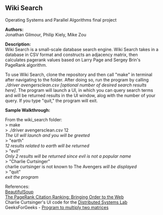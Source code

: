 ## Wiki Search
Operating Systems and Parallel Algorithms final project

**Authors:**  
Jonathan Gilmour, Philip Kiely, Mike Zou

**Description:**   
Wiki Search is a small-scale database search engine. Wiki Search takes in a database in CSV format and constructs an adjacency matrix, then calculates pagerank values based on Larry Page and Sergey Brin's PageRank algorithm. 

To use Wiki Search, clone the repository and then call "make" in terminal after navigating to the folder. After doing so, run the program by calling *./driver avengersclean.csv \[optional number of desired search results here\]*. The program will launch a UI, in which you can query search terms and will be returned results in the UI window, alog with the number of your query. If you type "quit," the program will exit.

**Sample Walkthrough:**

From the wiki_search folder:    
\> make  
\> ./driver avengersclean.csv 12  
*The UI will launch and you will be greeted*  
\> "earth"  
*12 results related to earth will be returned*  
\> "evil"  
*Only 2 results will be returned since evil is not a popular name*   
\> "Charlie Curtsinger"  
charlie curtsinger is not known to The Avengers *will be displayed*  
\> "quit"  
*exit the program*  

References:  
[BeautifulSoup](https://www.crummy.com/software/BeautifulSoup/bs4/doc/#quick-start, "BeautifulSoup")  
[The PageRank Citation Ranking: Bringing Order to the Web](http://ilpubs.stanford.edu:8090/422/1/1999-66.pdf, "PageRank")  
Charlie Curtsinger's UI code for the [Distributed Systems Lab](http://www.cs.grinnell.edu/~curtsinger/teaching/2018S/CSC213/labs/distributed-systems.html, "Distributed Systems")  
GeeksForGeeks - [Program to multiply two matrices](https://www.geeksforgeeks.org/c-program-multiply-two-matrices/, "Matrix Multiplication")  
